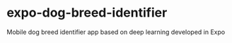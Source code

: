 # expo-dog-breed-identifier

Mobile dog breed identifier app based on deep learning developed in Expo
